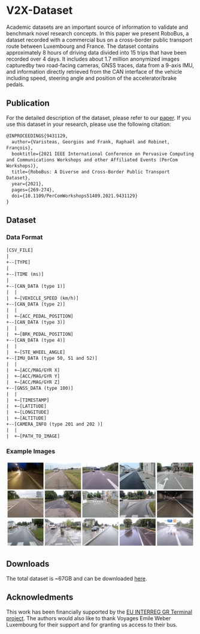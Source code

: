 # V2X-Dataset

Academic datasets are an important source of information to validate and benchmark novel research concepts. In this paper we present RoboBus, a dataset recorded with a commercial bus on a cross-border public transport route between Luxembourg and France. The dataset contains approximately 8 hours of driving data divided into 15 trips that have been recorded over 4 days. It includes about 1.7 million anonymized images capturedby two road-facing cameras, GNSS traces, data from a 9-axis IMU, and information directly retrieved from the CAN interface of the vehicle including speed, steering angle and position of the accelerator/brake pedals.

## Publication
For the detailed description of the dataset, please refer to our [paper](https://orbilu.uni.lu/handle/10993/47032). If you use this dataset in your research, please use the following citation:
```text
@INPROCEEDINGS{9431129,  
  author={Varisteas, Georgios and Frank, Raphaël and Robinet, François},  
  booktitle={2021 IEEE International Conference on Pervasive Computing and Communications Workshops and other Affiliated Events (PerCom Workshops)},  
  title={RoboBus: A Diverse and Cross-Border Public Transport Dataset},
  year={2021},
  pages={269-274},  
  doi={10.1109/PerComWorkshops51409.2021.9431129}
}
```

## Dataset

### Data Format
```
[CSV_FILE]
|
+--[TYPE]
|
+--[TIME (ms)]
|
+--[CAN_DATA (type 1)]
|  |
|  +—[VEHICLE_SPEED (km/h)]
+--[CAN_DATA (type 2)]
|  |
|  +—[ACC_PEDAL_POSITION]
+--[CAN_DATA (type 3)]
|  |
|  +—[BRK_PEDAL_POSITION]
+--[CAN_DATA (type 4)]
|  |
|  +—[STE_WHEEL_ANGLE]
+--[IMU_DATA (type 50, 51 and 52)]
|  |
|  +—[ACC/MAG/GYR X]
|  +—[ACC/MAG/GYR Y]
|  +—[ACC/MAG/GYR Z]
+--[GNSS_DATA (type 100)]
|  |
|  +—[TIMESTAMP]
|  +—[LATITUDE]
|  +—[LONGITUDE]
|  +—[ALTITUDE]
+--[CAMERA_INFO (type 201 and 202 )]
|  |
|  +—[PATH_TO_IMAGE]
```
### Example Images
![alt text](https://github.com/raphaelfrank/robobus/blob/main/sample_images.png?raw=true)

## Downloads
The total dataset is ~67GB and can be downloaded [here](https://uniluxembourg-my.sharepoint.com/:f:/g/personal/raphael_frank_uni_lu/En6-LdcLQsBChOT90otp4RsBqo2a-HDHoxg8ntdjZYCVHg?e=JvngzB).

## Acknowledments
This work has been financially supported by the [EU INTERREG GR Terminal project](https://terminal-interreg.eu/en/a-lighthouse-project-on-mobility-in-the-greater-region-2/). The authors would also like to thank Voyages Emile Weber Luxembourg for their support and for granting us access to their bus.
